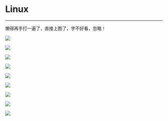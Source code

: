 # Linux

------

懒得再手打一遍了，直接上图了，字不好看，忽略！

![](https://pic.downk.cc/item/5fdd63273ffa7d37b32e4738.jpg)

![](https://pic.downk.cc/item/5fdd63273ffa7d37b32e473b.jpg)

![](https://pic.downk.cc/item/5fdd63273ffa7d37b32e473f.jpg)

![](https://pic.downk.cc/item/5fdd63273ffa7d37b32e4744.jpg)

![](https://pic.downk.cc/item/5fdd63273ffa7d37b32e4735.jpg)

![](https://pic.downk.cc/item/5fdd642e3ffa7d37b32f12c4.jpg)

![](https://pic.downk.cc/item/5fdd642f3ffa7d37b32f12d2.jpg)

![](https://pic.downk.cc/item/5fdd642e3ffa7d37b32f12b7.jpg)

![](https://pic.downk.cc/item/5fdd642e3ffa7d37b32f12ba.jpg)

